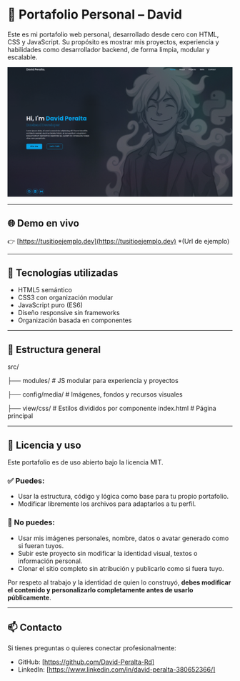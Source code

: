 # 💼 Portafolio Personal – David

Este es mi portafolio web personal, desarrollado desde cero con HTML, CSS y JavaScript.
Su propósito es mostrar mis proyectos, experiencia y habilidades como desarrollador backend, de forma limpia, modular y escalable.

![Vista previa del portafolio](./src/config/media/background/example_home.png)

---

## 🌐 Demo en vivo

👉 [https://tusitioejemplo.dev](https://tusitioejemplo.dev) *(Url de ejemplo)

---

## 🚀 Tecnologías utilizadas

- HTML5 semántico
- CSS3 con organización modular
- JavaScript puro (ES6)
- Diseño responsive sin frameworks
- Organización basada en componentes

---

## 📁 Estructura general
src/

├── modules/ # JS modular para experiencia y proyectos

├── config/media/ # Imágenes, fondos y recursos visuales

├── view/css/ # Estilos divididos por componente
index.html # Página principal


---

## 📄 Licencia y uso

Este portafolio es de uso abierto bajo la licencia MIT.

### ✅ Puedes:
- Usar la estructura, código y lógica como base para tu propio portafolio.
- Modificar libremente los archivos para adaptarlos a tu perfil.

### 🚫 No puedes:
- Usar mis imágenes personales, nombre, datos o avatar generado como si fueran tuyos.
- Subir este proyecto sin modificar la identidad visual, textos o información personal.
- Clonar el sitio completo sin atribución y publicarlo como si fuera tuyo.

Por respeto al trabajo y la identidad de quien lo construyó, **debes modificar el contenido y personalizarlo completamente antes de usarlo públicamente**.

---

## 📫 Contacto

Si tienes preguntas o quieres conectar profesionalmente:

- GitHub: [https://github.com/David-Peralta-Rd]
- LinkedIn: [https://www.linkedin.com/in/david-peralta-380652366/]
